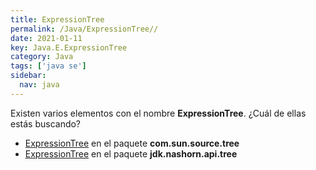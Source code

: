 ```yaml
---
title: ExpressionTree
permalink: /Java/ExpressionTree//
date: 2021-01-11
key: Java.E.ExpressionTree
category: Java
tags: ['java se']
sidebar: 
  nav: java
---
```


Existen varios elementos con el nombre **ExpressionTree**. ¿Cuál de ellas estás buscando?
<ul>
<li><a href="/Java/ExpressionTree-com-sun-source-tree/">ExpressionTree</a> en el paquete <strong>com.sun.source.tree</strong></li>
<li><a href="/Java/ExpressionTree-jdk-nashorn-api-tree/">ExpressionTree</a> en el paquete <strong>jdk.nashorn.api.tree</strong></li>
<ul>
